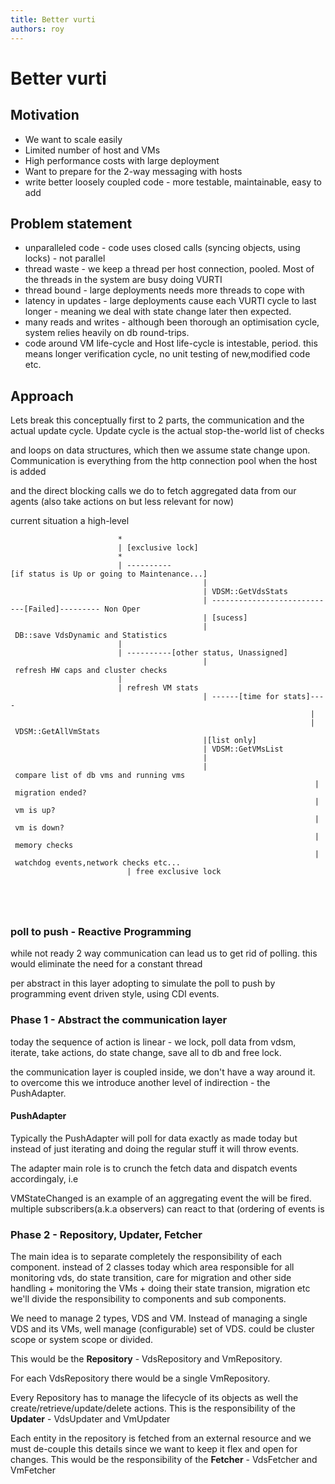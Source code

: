 ```yaml
---
title: Better vurti
authors: roy
---
```


<!-- TODO: Content review -->

# Better vurti

## Motivation

*   We want to scale easily
*   Limited number of host and VMs
*   High performance costs with large deployment
*   Want to prepare for the 2-way messaging with hosts
*   write better loosely coupled code - more testable, maintainable, easy to add

## Problem statement

*   unparalleled code - code uses closed calls (syncing objects, using locks) - not parallel
*   thread waste - we keep a thread per host connection, pooled. Most of the threads in the system are busy doing VURTI
*   thread bound - large deployments needs more threads to cope with
*   latency in updates - large deployments cause each VURTI cycle to last longer - meaning we deal with state change later then expected.
*   many reads and writes - although been thorough an optimisation cycle, system relies heavily on db round-trips.
*   code around VM life-cycle and Host life-cycle is intestable, period. this means longer verification cycle, no unit testing of new,modified code etc.

## Approach

Lets break this conceptually first to 2 parts, the communication and the actual update cycle. Update cycle is the actual stop-the-world list of checks

and loops on data structures, which then we assume state change upon. Communication is everything from the http connection pool when the host is added

and the direct blocking calls we do to fetch aggregated data from our agents (also take actions on but less relevant for now)

current situation a high-level

                            *
                            | [exclusive lock]
                            * 
                            | ----------[if status is Up or going to Maintenance...]
                                               |
                                               | VDSM::GetVdsStats
                                               | ----------------------------[Failed]--------- Non Oper
                                               | [sucess]
                                               | DB::save VdsDynamic and Statistics
                            |
                            | ----------[other status, Unassigned]
                                               | refresh HW caps and cluster checks
                            |
                            | refresh VM stats
                                               | ------[time for stats]----
                                                                       |
                                                                       | VDSM::GetAllVmStats
                                               |[list only]
                                               | VDSM::GetVMsList
                                               |
                                               | compare list of db vms and running vms
                                                                        | migration ended?
                                                                        | vm is up?
                                                                        | vm is down?
                                                                        | memory checks
                                                                        | watchdog events,network checks etc...
                              | free exclusive lock
                                         
                                               
                                               
                                               

### poll to push - Reactive Programming

while not ready 2 way communication can lead us to get rid of polling. this would eliminate the need for a constant thread

per abstract in this layer adopting to simulate the poll to push by programming event driven style, using CDI events.

### Phase 1 - Abstract the communication layer

today the sequence of action is linear - we lock, poll data from vdsm, iterate, take actions, do state change, save all to db and free lock.

the communication layer is coupled inside, we don't have a way around it. to overcome this we introduce another level of indirection - the PushAdapter.

#### PushAdapter

Typically the PushAdapter will poll for data exactly as made today but instead of just iterating and doing the regular stuff it will throw events.

The adapter main role is to crunch the fetch data and dispatch events accordingaly, i.e

VMStateChanged is an example of an aggregating event the will be fired. multiple subscribers(a.k.a observers) can react to that (ordering of events is

### Phase 2 - Repository, Updater, Fetcher

The main idea is to separate completely the responsibility of each component. instead of 2 classes today which area responsible for all monitoring vds, do state transition, care for migration and other side handling + monitoring the VMs + doing their state transion, migration etc we'll divide the responsibility to components and sub components.

We need to manage 2 types, VDS and VM. Instead of managing a single VDS and its VMs, well manage (configurable) set of VDS. could be cluster scope or system scope or divided.

This would be the **Repository** - VdsRepository and VmRepository.

For each VdsRepository there would be a single VmRepository.

Every Repository has to manage the lifecycle of its objects as well the create/retrieve/update/delete actions. This is the responsibility of the **Updater** - VdsUpdater and VmUpdater

Each entity in the repository is fetched from an external resource and we must de-couple this details since we want to keep it flex and open for changes. This would be the responsibility of the **Fetcher** - VdsFetcher and VmFetcher
